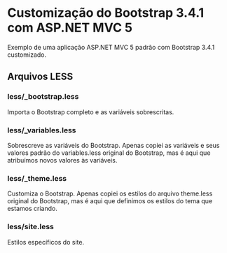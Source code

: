 # Customização do Bootstrap 3.4.1 com ASP.NET MVC 5

Exemplo de uma aplicação ASP.NET MVC 5 padrão com Bootstrap 3.4.1 customizado.

## Arquivos LESS

### less/_bootstrap.less

Importa o Bootstrap completo e as variáveis sobrescritas.

### less/_variables.less

Sobrescreve as variáveis do Bootstrap. Apenas copiei as variáveis e seus valores padrão do variables.less original do Bootstrap, mas é aqui que atribuímos novos valores às variáveis.

### less/_theme.less

Customiza o Bootstrap. Apenas copiei os estilos do arquivo theme.less original do Bootstrap, mas é aqui que definimos os estilos do tema que estamos criando.

### less/site.less

Estilos específicos do site.
